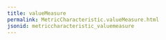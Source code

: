 ```yaml
---
title: valueMeasure
permalink: MetricCharacteristic.valueMeasure.html
jsonid: metriccharacteristic_valuemeasure
---
```

